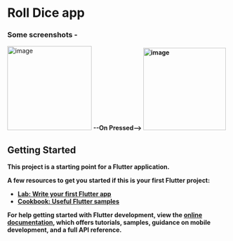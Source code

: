 # Roll Dice app 
### Some screenshots - <br>
<img width="192" alt="image" src="https://github.com/Nikhila-KS/FlutterQuasar/assets/100426366/55ac201f-e674-443e-b43d-43081d782d43">
<b>--On Pressed-->
<img width="188" alt="image" src="https://github.com/Nikhila-KS/FlutterQuasar/assets/100426366/6f5a52cd-7961-4962-9d53-8a39a6974c64">




  
## Getting Started

This project is a starting point for a Flutter application.

A few resources to get you started if this is your first Flutter project:

- [Lab: Write your first Flutter app](https://docs.flutter.dev/get-started/codelab)
- [Cookbook: Useful Flutter samples](https://docs.flutter.dev/cookbook)

For help getting started with Flutter development, view the
[online documentation](https://docs.flutter.dev/), which offers tutorials,
samples, guidance on mobile development, and a full API reference.

  
  
  
  
  
  
  
  
  
  
  
  
  
  
  
  
  
  
  
  
  
  
  
  
  
  
  
  
  
  
  
  
  
  
  
  
  
  
  
  
